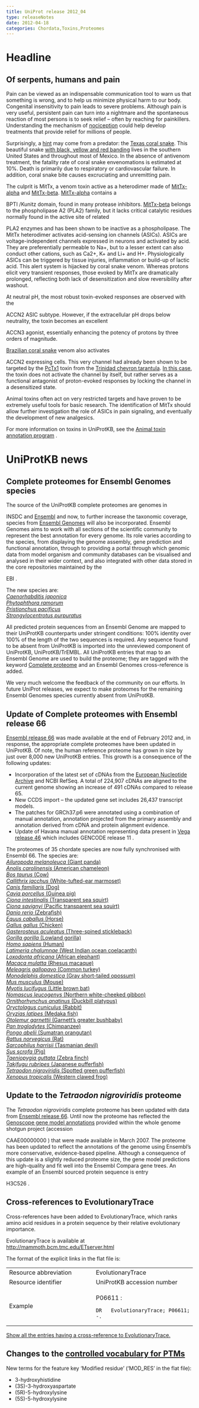 ```yaml
---
title: UniProt release 2012_04
type: releaseNotes
date: 2012-04-18
categories: Chordata,Toxins,Proteomes
---
```


# Headline

## Of serpents, humans and pain

Pain can be viewed as an indispensable communication tool to warn us that something is wrong, and to help us minimize physical harm to our body. Congenital insensitivity to pain leads to severe problems. Although pain is very useful, persistent pain can turn into a nightmare and the spontaneous reaction of most persons is to seek relief – often by reaching for painkillers. Understanding the mechanism of [nociception](http://medical-dictionary.thefreedictionary.com/nociception) could help develop treatments that provide relief for millions of people.

Surprisingly, a [hint](http://www.ncbi.nlm.nih.gov/pubmed/22094702) may come from a predator: the [Texas coral snake](https://www.uniprot.org/taxonomy/1114302 "_Micrurus tener tener_"). This beautiful snake [with black, yellow and red banding](http://upload.wikimedia.org/wikipedia/commons/c/cb/Micrurus_tener.jpg) lives in the southern United States and throughout most of Mexico. In the absence of antivenom treatment, the fatality rate of coral snake envenomations is estimated at 10%. Death is primarily due to respiratory or cardiovascular failure. In addition, coral snake bite causes excruciating and unremitting pain.

The culprit is MitTx, a venom toxin active as a heterodimer made of [MitTx-alpha](https://www.uniprot.org/uniprotkb/G9I929) and [MitTx-beta](https://www.uniprot.org/uniprotkb/G9I930). [MitTx-alpha](https://www.uniprot.org/uniprotkb/G9I929) contains a

BPTI /Kunitz domain, found in many protease inhibitors. [MitTx-beta](https://www.uniprot.org/uniprotkb/G9I930) belongs to the phospholipase A2 (PLA2) family, but it lacks critical catalytic residues normally found in the active site of related

PLA2 enzymes and has been shown to be inactive as a phospholipase. The MitTx heterodimer activates acid-sensing ion channels (ASICs). ASICs are voltage-independent channels expressed in neurons and activated by acid. They are preferentially permeable to Na+, but to a lesser extent can also conduct other cations, such as Ca2+, K+ and Li+ and H+. Physiologically ASICs can be triggered by tissue injuries, inflammation or build-up of lactic acid. This alert system is hijacked by coral snake venom. Whereas protons elicit very transient responses, those evoked by MitTx are dramatically prolonged, reflecting both lack of desensitization and slow reversibility after washout.

At neutral pH, the most robust toxin-evoked responses are observed with the

ACCN2 ASIC subtype. However, if the extracellular pH drops below neutrality, the toxin becomes an excellent

ACCN3 agonist, essentially enhancing the potency of protons by three orders of magnitude.

[Brazilian coral snake](https://www.uniprot.org/taxonomy/129461) venom also activates

ACCN2 expressing cells. This very channel had already been shown to be targeted by the [PcTx1](https://www.uniprot.org/uniprotkb/P60514) toxin from the [Trinidad chevron tarantula](https://www.uniprot.org/taxonomy/179874). [In this case](http://www.ncbi.nlm.nih.gov/pubmed/10829030), the toxin does not activate the channel by itself, but rather serves as a functional antagonist of proton-evoked responses by locking the channel in a desensitized state.

Animal toxins often act on very restricted targets and have proven to be extremely useful tools for basic research. The identification of MitTx should allow further investigation the role of ASICs in pain signaling, and eventually the development of new analgesics.

For more information on toxins in UniProtKB, see the [Animal toxin annotation program](https://www.uniprot.org/help/Toxins) .

# UniProtKB news

## Complete proteomes for Ensembl Genomes species

The source of the UniProtKB complete proteomes are genomes in

INSDC and [Ensembl](http://www.ensembl.org/index.html) and now, to further increase the taxonomic coverage, species from [Ensembl Genomes](http://www.ensemblgenomes.org/) will also be incorporated. Ensembl Genomes aims to work with all sections of the scientific community to represent the best annotation for every genome. Its role varies according to the species, from displaying the genome assembly, gene prediction and functional annotation, through to providing a portal through which genomic data from model organism and community databases can be visualised and analysed in their wider context, and also integrated with other data stored in the core repositories maintained by the

EBI .

The new species are:  
[_Caenorhabditis japonica_](http://metazoa.ensembl.org/Caenorhabditis_japonica/Info/Index)  
[_Phytophthora ramorum_](http://protists.ensembl.org/Phytophthora_ramorum/Info/Index/)  
[_Pristionchus pacificus_](http://metazoa.ensembl.org/Pristionchus_pacificus/Info/Index/)  
[_Strongylocentrotus purpuratus_](http://metazoa.ensembl.org/Strongylocentrotus_purpuratus/Info/Index)

All predicted protein sequences from an Ensembl Genome are mapped to their UniProtKB counterparts under stringent conditions: 100% identity over 100% of the length of the two sequences is required. Any sequence found to be absent from UniProtKB is imported into the unreviewed component of UniProtKB, UniProtKB/TrEMBL. All UniProtKB entries that map to an Ensembl Genome are used to build the proteome; they are tagged with the keyword [Complete proteome](https://www.uniprot.org/keywords/KW-0181) and an Ensembl Genomes cross-reference is added.

We very much welcome the feedback of the community on our efforts. In future UniProt releases, we expect to make proteomes for the remaining Ensembl Genomes species currently absent from UniProtKB.

## Update of Complete proteomes with Ensembl release 66

[Ensembl release 66](http://www.ensembl.org/info/website/news.html) was made available at the end of February 2012 and, in response, the appropriate complete proteomes have been updated in UniProtKB. Of note, the human reference proteome has grown in size by just over 8,000 new UniProtKB entries. This growth is a consequence of the following updates:

- Incorporation of the latest set of cDNAs from the [European Nucleotide Archive](http://www.ebi.ac.uk/ena/) and NCBI RefSeq. A total of 224,907 cDNAs are aligned to the current genome showing an increase of 491 cDNAs compared to release 65.
- New CCDS import – the updated gene set includes 26,437 transcript models.
- The patches for GRCh37.p6 were annotated using a combination of manual annotation, annotation projected from the primary assembly and annotation derived from cDNA and protein alignment evidence.
- Update of Havana manual annotation representing data present in [Vega release 46](http://vega.sanger.ac.uk/Homo_sapiens/Info/Index) which includes GENCODE release 11 .

The proteomes of 35 chordate species are now fully synchronised with Ensembl 66. The species are:  
[_Ailuropoda melanoleuca_ (Giant panda)](https://www.uniprot.org/uniprotkb?query=organism_id:9646+AND+keyword:KW-0181)  
[_Anolis carolinensis_ (American chameleon)](https://www.uniprot.org/uniprotkb?query=organism_id:28377+AND+keyword:KW-0181)  
[_Bos taurus_ (Cow)](https://www.uniprot.org/uniprotkb?query=organism_id:9913+AND+keyword:KW-0181)  
[_Callithrix jacchus_ (White-tufted-ear marmoset)](https://www.uniprot.org/uniprotkb?query=organism_id:9483+AND+keyword:KW-0181)  
[_Canis familiaris_ (Dog)](https://www.uniprot.org/uniprotkb?query=organism_id:9615+AND+keyword:KW-0181)  
[_Cavia porcellus_ (Guinea pig)](https://www.uniprot.org/uniprotkb?query=organism_id:10141+AND+keyword:KW-0181)  
[_Ciona intestinalis_ (Transparent sea squirt)](https://www.uniprot.org/uniprotkb?query=organism_id:7719+AND+keyword:KW-0181)  
[_Ciona savignyi_ (Pacific transparent sea squirt)](https://www.uniprot.org/uniprotkb?query=organism_id:51511+AND+keyword:KW-0181)  
[_Danio rerio_ (Zebrafish)](https://www.uniprot.org/uniprotkb?query=organism_id:7955+AND+keyword:KW-0181)  
[_Equus caballus_ (Horse)](https://www.uniprot.org/uniprotkb?query=organism_id:9796+AND+keyword:KW-0181)  
[_Gallus gallus_ (Chicken)](https://www.uniprot.org/uniprotkb?query=organism_id:9031+AND+keyword:KW-0181)  
[_Gasterosteus aculeatus_ (Three-spined stickleback)](https://www.uniprot.org/uniprotkb?query=organism_id:69293+AND+keyword:KW-0181)  
[_Gorilla gorilla_ (Lowland gorilla)](https://www.uniprot.org/uniprotkb?query=organism_id:9595+AND+keyword:KW-0181)  
[_Homo sapiens_ (Human)](https://www.uniprot.org/uniprotkb?query=organism_id:9606+AND+keyword:KW-0181)  
[_Latimeria chalumnae_ (West Indian ocean coelacanth)](https://www.uniprot.org/uniprotkb?query=organism_id:7897+AND+keyword:KW-0181)  
[_Loxodonta africana_ (African elephant)](https://www.uniprot.org/uniprotkb?query=organism_id:9785+AND+keyword:KW-0181)  
[_Macaca mulatta_ (Rhesus macaque)](https://www.uniprot.org/uniprotkb?query=organism_id:9544+AND+keyword:KW-0181)  
[_Meleagris gallopavo_ (Common turkey)](https://www.uniprot.org/uniprotkb?query=organism_id:9103+AND+keyword:KW-0181)  
[_Monodelphis domestica_ (Gray short-tailed opossum)](https://www.uniprot.org/uniprotkb?query=organism_id:13616+AND+keyword:KW-0181)  
[_Mus musculus_ (Mouse)](https://www.uniprot.org/uniprotkb?query=organism_id:10090+AND+keyword:KW-0181)  
[_Myotis lucifugus_ (Little brown bat)](https://www.uniprot.org/uniprotkb?query=organism_id:59463+AND+keyword:KW-0181)  
[_Nomascus leucogenys_ (Northern white-cheeked gibbon)](https://www.uniprot.org/uniprotkb?query=organism_id:61853+AND+keyword:KW-0181)  
[_Ornithorhynchus anatinus_ (Duckbill platypus)](https://www.uniprot.org/uniprotkb?query=organism_id:9258+AND+keyword:KW-0181)  
[_Oryctolagus cuniculus_ (Rabbit)](https://www.uniprot.org/uniprotkb?query=organism_id:9986+AND+keyword:KW-0181)  
[_Oryzias latipes_ (Medaka fish)](https://www.uniprot.org/uniprotkb?query=organism_id:8090+AND+keyword:KW-0181)  
[_Otolemur garnettii_ (Garnett’s greater bushbaby)](https://www.uniprot.org/uniprotkb?query=organism_id:30611+AND+keyword:KW-0181)  
[_Pan troglodytes_ (Chimpanzee)](https://www.uniprot.org/uniprotkb?query=organism_id:9598+AND+keyword:KW-0181)  
[_Pongo abelii_ (Sumatran orangutan)](https://www.uniprot.org/uniprotkb?query=organism_id:9601+AND+keyword:KW-0181)  
[_Rattus norvegicus_ (Rat)](https://www.uniprot.org/uniprotkb?query=organism_id:10116+AND+keyword:KW-0181)  
[_Sarcophilus harrisii_ (Tasmanian devil)](https://www.uniprot.org/uniprotkb?query=organism_id:9305+AND+keyword:KW-0181)  
[_Sus scrofa_ (Pig)](https://www.uniprot.org/uniprotkb?query=organism_id:9823+AND+keyword:KW-0181)  
[_Taeniopygia guttata_ (Zebra finch)](https://www.uniprot.org/uniprotkb?query=organism_id:59729+AND+keyword:KW-0181)  
[_Takifugu rubripes_ (Japanese pufferfish)](https://www.uniprot.org/uniprotkb?query=organism_id:31033+AND+keyword:KW-0181)  
[_Tetraodon nigroviridis_ (Spotted green pufferfish)](https://www.uniprot.org/uniprotkb?query=organism_id:99883+AND+keyword:KW-0181)  
[_Xenopus tropicalis_ (Western clawed frog)](https://www.uniprot.org/uniprotkb?query=organism_id:8364+AND+keyword:KW-0181)

## Update to the _Tetraodon nigroviridis_ proteome

The _Tetraodon nigroviridis_ complete proteome has been updated with data from [Ensembl release 66](http://www.ensembl.org/Tetraodon_nigroviridis/Info/Index). Until now the proteome has reflected the [Genoscope gene model annotations](http://www.genoscope.cns.fr/externe/tetranew/) provided within the whole genome shotgun project (accession

CAAE00000000 ) that were made available in March 2007. The proteome has been updated to reflect the annotations of the genome using Ensembl’s more conservative, evidence-based pipeline. Although a consequence of this update is a slightly reduced proteome size, the gene model predictions are high-quality and fit well into the Ensembl Compara gene trees. An example of an Ensembl sourced protein sequence is entry

H3C526 .

## Cross-references to EvolutionaryTrace

Cross-references have been added to EvolutionaryTrace, which ranks amino acid residues in a protein sequence by their relative evolutionary importance.

EvolutionaryTrace is available at <http://mammoth.bcm.tmc.edu/ETserver.html>

The format of the explicit links in the flat file is:

<table><colgroup><col style="width: 46%" /><col style="width: 53%" /></colgroup><tbody><tr class="odd"><td>Resource abbreviation</td><td>EvolutionaryTrace</td></tr><tr class="even"><td>Resource identifier</td><td>UniProtKB accession number</td></tr><tr class="odd"><td>Example</td><td><p>P06611 :</p><pre><code>DR   EvolutionaryTrace; P06611; -.</code></pre></td></tr></tbody></table>

[Show all the entries having a cross-reference to EvolutionaryTrace.](https://www.uniprot.org/uniprotkb?query=database:evolutionarytrace)

## Changes to the [controlled vocabulary for PTMs](https://ftp.uniprot.org/pub/databases/uniprot/current_release/knowledgebase/complete/docs/ptmlist)

New terms for the feature key ‘Modified residue’ (‘MOD_RES’ in the flat file):

- 3-hydroxyhistidine
- (3S)-3-hydroxyaspartate
- (5R)-5-hydroxylysine
- (5S)-5-hydroxylysine
